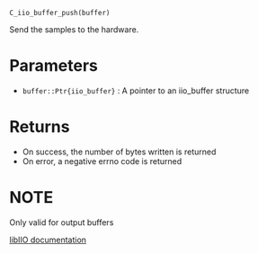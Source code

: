 ```
C_iio_buffer_push(buffer)
```

Send the samples to the hardware.

# Parameters

  * `buffer::Ptr{iio_buffer}` : A pointer to an iio_buffer structure

# Returns

  * On success, the number of bytes written is returned
  * On error, a negative errno code is returned

# NOTE

Only valid for output buffers

[libIIO documentation](https://analogdevicesinc.github.io/libiio/master/libiio/group__Buffer.html#gae7033c625d128667a56cf482aa3149bd)
